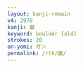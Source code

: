 ```yaml
---
layout: kanji-remain
v4: 2978
kanji: 巌
keyword: boulder [old]
strokes: 20
on-yomi: ガン
permalink: /rtk/巌/
---
```







